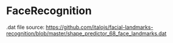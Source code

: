 # FaceRecognition

.dat file source: https://github.com/italojs/facial-landmarks-recognition/blob/master/shape_predictor_68_face_landmarks.dat
